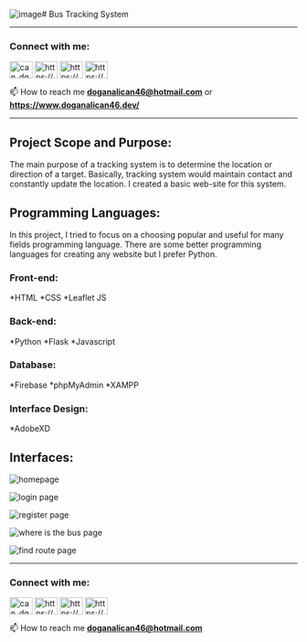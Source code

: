 ![image](https://github.com/doganalican46/BusTrackingSystem/assets/76850300/4c6559d7-95ea-4b5c-b940-37bf9b7bb434)# Bus Tracking System
___________________________________________________________________________________________________________________
<h3 align="left">Connect with me:</h3>
<p align="left">
<a href="https://twitter.com/can_dgn46" target="blank"><img align="center" src="https://raw.githubusercontent.com/rahuldkjain/github-profile-readme-generator/master/src/images/icons/Social/twitter.svg" alt="can_dgn46" height="30" width="40" /></a>
<a href="https://linkedin.com/in/https://www.linkedin.com/in/doganalican46/" target="blank"><img align="center" src="https://raw.githubusercontent.com/rahuldkjain/github-profile-readme-generator/master/src/images/icons/Social/linked-in-alt.svg" alt="https://www.linkedin.com/in/doganalican46/" height="30" width="40" /></a>
<a href="https://fb.com/https://www.facebook.com/doganalican46/" target="blank"><img align="center" src="https://raw.githubusercontent.com/rahuldkjain/github-profile-readme-generator/master/src/images/icons/Social/facebook.svg" alt="https://www.facebook.com/doganalican46/" height="30" width="40" /></a>
<a href="https://instagram.com/https://www.instagram.com/can.dgn.46/" target="blank"><img align="center" src="https://raw.githubusercontent.com/rahuldkjain/github-profile-readme-generator/master/src/images/icons/Social/instagram.svg" alt="https://www.instagram.com/can.dgn.46/" height="30" width="40" /></a>
</p>

📫 How to reach me **doganalican46@hotmail.com** or **https://www.doganalican46.dev/**
___________________________________________________________________________________________________________________
## Project Scope and Purpose:
The main purpose of a tracking system is to determine the location or direction of a target. Basically, tracking system would maintain contact and constantly update the location. I created a basic web-site for this system.

## Programming Languages:
	
  In this project, I tried to focus on a choosing popular and useful for many fields programming language. 
  There are some better programming languages for creating any website but I prefer Python.
### Front-end:
*HTML
*CSS
*Leaflet JS

### Back-end:
*Python
*Flask
*Javascript

### Database:
*Firebase
*phpMyAdmin
*XAMPP

### Interface Design:
*AdobeXD

## Interfaces:
![homepage](https://user-images.githubusercontent.com/76850300/197338146-41251775-8211-466b-b71d-60baba84aee5.PNG)

![login page](https://user-images.githubusercontent.com/76850300/197338161-06029c2c-0f4f-4469-b6df-7c0814ba8ccf.PNG)

![register page](https://user-images.githubusercontent.com/76850300/197338166-afc32aee-bc20-47c7-ba3d-e6a0c14f1174.PNG)

![where is the bus page](https://user-images.githubusercontent.com/76850300/197338168-54933fba-0acf-4333-8225-c6312f9cd526.PNG)

![find route page](https://user-images.githubusercontent.com/76850300/197338171-bcfe1b43-5b65-4705-b815-c24c41237542.PNG)

___________________________________________________________________________________________________________________


<h3 align="left">Connect with me:</h3>
<p align="left">
<a href="https://twitter.com/can_dgn46" target="blank"><img align="center" src="https://raw.githubusercontent.com/rahuldkjain/github-profile-readme-generator/master/src/images/icons/Social/twitter.svg" alt="can_dgn46" height="30" width="40" /></a>
<a href="https://linkedin.com/in/https://www.linkedin.com/in/doganalican46/" target="blank"><img align="center" src="https://raw.githubusercontent.com/rahuldkjain/github-profile-readme-generator/master/src/images/icons/Social/linked-in-alt.svg" alt="https://www.linkedin.com/in/doganalican46/" height="30" width="40" /></a>
<a href="https://fb.com/https://www.facebook.com/doganalican46/" target="blank"><img align="center" src="https://raw.githubusercontent.com/rahuldkjain/github-profile-readme-generator/master/src/images/icons/Social/facebook.svg" alt="https://www.facebook.com/doganalican46/" height="30" width="40" /></a>
<a href="https://instagram.com/https://www.instagram.com/can.dgn.46/" target="blank"><img align="center" src="https://raw.githubusercontent.com/rahuldkjain/github-profile-readme-generator/master/src/images/icons/Social/instagram.svg" alt="https://www.instagram.com/can.dgn.46/" height="30" width="40" /></a>
</p>

📫 How to reach me **doganalican46@hotmail.com**
